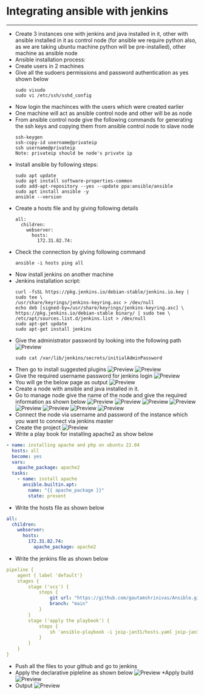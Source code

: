 # Integrating ansible with jenkins
----------------------------------
* Create 3 instances one with jenkins and java installed in it, other with ansible installed in it as control node (for ansible we require python also,  as we are taking ubuntu machine python will be pre-installed), other machine as ansible node
* Ansible installation process:
* Create users in 2 machines
* Give all the sudoers permissions and password authentication as yes shown below
    ```
    sudo visudo
    sudo vi /etc/ssh/sshd_config
    ```
* Now login the machinces with the users which were created earlier
* One machine will act as ansible control node and other will be as node
* From ansible control node give the following commands for generating the ssh keys and copying them from ansible control node to slave node
    ```
    ssh-keygen
    ssh-copy-id username@privateip
    ssh username@privateip
    Note: privateip should be node's private ip
    ```
* Install ansible by following steps:
    ```
    sudo apt update
    sudo apt install software-properties-common
    sudo add-apt-repository --yes --update ppa:ansible/ansible
    sudo apt install ansible -y
    ansible --version

    ```  
* Create a hosts file and by giving following details
    ```
    all:
      children:
        webserver:
          hosts:
            172.31.82.74:
    ```      
* Check the connection by giving following command
    ```
    ansible -i hosts ping all
    ```    
* Now install jenkins on another machine 
* Jenkins installation script:
    ```
    curl -fsSL https://pkg.jenkins.io/debian-stable/jenkins.io.key | sudo tee \
    /usr/share/keyrings/jenkins-keyring.asc > /dev/null
    echo deb [signed-by=/usr/share/keyrings/jenkins-keyring.asc] \
    https://pkg.jenkins.io/debian-stable binary/ | sudo tee \
    /etc/apt/sources.list.d/jenkins.list > /dev/null
    sudo apt-get update
    sudo apt-get install jenkins
    ```
* Give the administrator password by looking into the following path 
![Preview](images/Capture5.JPG)
    ```
    sudo cat /var/lib/jenkins/secrets/initialAdminPassword
    ```
* Then go to install suggested plugins
![Preview](images/Capture6.JPG)
![Preview](images/Capture7.JPG)
* Give the required username password for jenkins login
![Preview](images/Capture8.JPG)
* You will ge the below page as output
![Preview](images/Capture9.JPG)
* Create a node with ansible and java installed in it.
* Go to manage node give the name of the node and give the required information as shown below
![Preview](images/Capture10.JPG)
![Preview](images/Capture11.JPG)
![Preview](images/Capture12.JPG)
![Preview](images/Capture13.JPG)
![Preview](images/Capture14.JPG)
![Preview](images/Capture15.JPG)
![Preview](images/Capture16.JPG)
![Preview](images/Capture17.JPG)
* Connect the node via username and password of the instance which you want to connect via jenkins master
* Create the project 
![Preview](images/Capture18.JPG)
* Write a play book for installing apache2 as show below
```yaml
- name: installing apache and php on ubuntu 22.04
  hosts: all
  become: yes
  vars: 
    apache_package: apache2
  tasks:
    - name: install apache
      ansible.builtin.apt:
        name: "{{ apache_package }}"
        state: present
```
* Write the hosts file as shown below
```yaml
all:
  children:
    webserver:
      hosts:
        172.31.82.74:
          apache_package: apache2
```
* Write the jenkins file as shown below
```yaml
pipeline {
    agent { label 'default'}
    stages {
        stage ('vcs') {
            steps {
                git url: "https://github.com/gautamshrinivas/Ansible.git",
                branch: "main"
            }
        }
        stage ('apply the playbook') {
            steps {
                sh 'ansible-playbook -i joip-jan31/hosts.yaml joip-jan31/apache-php.yaml'
            }
        }
    }
}
```
* Push all the files to your github and go to jenkins 
* Apply the declarative pipleline as shown below
![Preview](images/Capture19.JPG)
*Apply build
![Preview](images/Capture20.JPG)
* Output
![Preview](images/Capture21.JPG)
